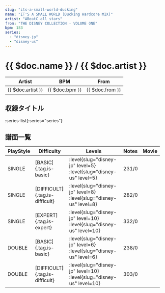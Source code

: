 ```yaml
---
slug: "its-a-small-world-ducking"
name: "IT'S A SMALL WORLD (Ducking Hardcore MIX)"
artist: "ABeatC all stars"
from: "THE DISNEY COLLECTION - VOLUME ONE"
bpm: 183
series:
  - "disney-jp"
  - "disney-us"
---
```


# {{ $doc.name }} / {{ $doc.artist }}

|Artist|BPM|From|
|------|---|----|
|{{ $doc.artist }}|{{ $doc.bpm }}|{{ $doc.from }}|

## 収録タイトル

:series-list{:series="series"}

## 譜面一覧

|PlayStyle|Difficulty|Levels|Notes|Movie|
|---------|----------|------|-----|-----|
|SINGLE|[BASIC]{.tag.is-basic}|<div class="field is-grouped is-grouped-multiline">:level{slug="disney-jp" level=5} :level{slug="disney-us" level=5}</div>|231/0||
|SINGLE|[DIFFICULT]{.tag.is-difficult}|<div class="field is-grouped is-grouped-multiline">:level{slug="disney-jp" level=8} :level{slug="disney-us" level=8}</div>|282/0||
|SINGLE|[EXPERT]{.tag.is-expert}|<div class="field is-grouped is-grouped-multiline">:level{slug="disney-jp" level=10} :level{slug="disney-us" level=10}</div>|332/0||
|DOUBLE|[BASIC]{.tag.is-basic}|<div class="field is-grouped is-grouped-multiline">:level{slug="disney-jp" level=6} :level{slug="disney-us" level=6}</div>|238/0||
|DOUBLE|[DIFFICULT]{.tag.is-difficult}|<div class="field is-grouped is-grouped-multiline">:level{slug="disney-jp" level=10} :level{slug="disney-us" level=10}</div>|303/0||
